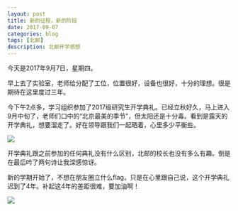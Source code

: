 ```yaml
---
layout: post
title: 新的征程，新的阶段
date: 2017-09-07
categories: blog
tags: [北邮]
description: 北邮开学感想
---
```


今天是2017年9月7日，星期四。

早上去了实验室，老师给分配了工位，位置很好，设备也很好，十分的理想。很是期待在这里度过三年。

今下午2点多，学习组织参加了2017级研究生开学典礼。已经立秋好久，马上进入9月中旬了，老师们口中的“北京最美的季节”，但太阳还是十分毒。看到是露天的开学典礼，想要溜走了。好在领导跟我们一起晒着，心里多少平衡些。

![](https://timgsa.baidu.com/timg?image&quality=80&size=b9999_10000&sec=1504807614534&di=e1ba5098567c567853b98fb352f32d7d&imgtype=0&src=http%3A%2F%2Fwww.bupt.edu.cn%2Fupload%2Fimage%2F201709%2F01%25285%2529.jpg)

开学典礼跟之前参加的任何典礼没有什么区别，北邮的校长也没有多么有趣。倒是在最后吟了两句诗让我深感惊讶。

新的学期开始了，不想在朋友圈立什么flag，只是在心里跟自己说，这个开学典礼迟到了4年。补起这4年的差距很难，要加油啊！

![](https://raw.githubusercontent.com/csj007/csj007.github.io/master/img/fighting.png)





